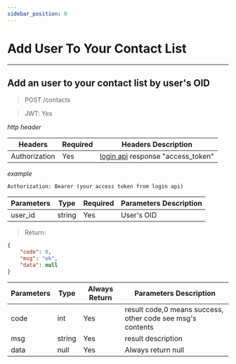 ```yaml
---
sidebar_position: 0
---
```


# Add User To Your Contact List
___
## Add an user to your contact list by user's OID
> POST /contacts

> JWT: Yes

*http header*

| Headers  | Required |  Headers Description|
| ------------- | ------------- |--------|
| Authorization  | Yes  |  [login api](/docs/SwapChat/User/user-login#login-with-metamask-sign) response "access_token" |

*example*

```
Authorization: Bearer (your access token from login api)
```


| Parameters| Type | Required |  Parameters Description|
| ----------|----- | ------------- |--------|
| user_id|string  | Yes  |  User's OID  |

> Return:

```json
{
    "code": 0,
    "msg": "ok",
    "data": null
}
```

| Parameters| Type  | Always Return |  Parameters Description|
| ----------|----- | ------------- |--------|
| code|int  | Yes  |  result code,0 means success, other code see msg's contents  |
| msg |string | Yes  | result description   |
| data |null  | Yes  | Always return null|

